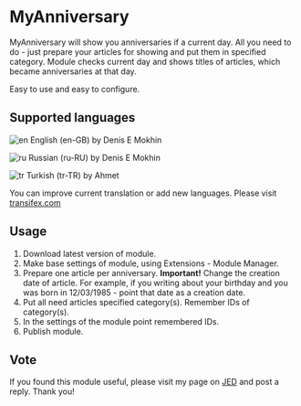 # MyAnniversary
MyAnniversary will show you anniversaries if a current day. All you need to do - just prepare your articles for showing and put them in specified category. Module checks current day and shows titles of articles, which became anniversaries at that day.

Easy to use and easy to configure.

## Supported languages
![en](http://mok.in/media/mod_languages/images/en.gif) English (en-GB) by Denis E Mokhin

![ru](http://mok.in/media/mod_languages/images/ru.gif) Russian (ru-RU) by Denis E Mokhin

![tr](http://mok.in/media/mod_languages/images/tr.gif) Turkish (tr-TR) by Ahmet

You can improve current translation or add new languages. Please visit [transifex.com](https://www.transifex.com/mokhin/myanniversary/)

## Usage
1. Download latest version of module.
2. Make base settings of module, using Extensions - Module Manager.
3. Prepare one article per anniversary. **Important!** Change the creation date of article. For example, if you writing about your birthday and you was born in 12/03/1985 - point that date as a creation date.
4. Put all need articles specified category(s). Remember IDs of category(s).
5. In the settings of the module point remembered IDs.
6. Publish module.

## Vote
If you found this module useful, please visit my page on [JED](http://extensions.joomla.org/extensions/extension/calendars-a-events/events/myanniversary) and post a reply. Thank you!
